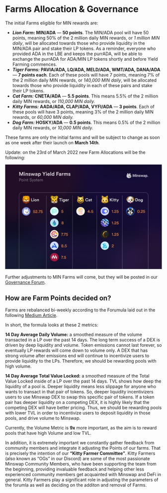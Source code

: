 # Farms Allocation & Governance

The initial Farms eligible for MIN rewards are:&#x20;

* _**Lion Farm**_**: MIN/ADA** — **50 points**. The MIN/ADA pool will have 50 points, meaning 50% of the 2 million daily MIN rewards, or _1 million MIN daily_, will be allocated towards those who provide liquidity in the MIN/ADA pair and stake their LP tokens. As a reminder, everyone who provided ADA in the LBE and keeps the purrADA, will be able to exchange the purrADA for ADA/MIN LP tokens shortly and before Yield Farming commences.
* _**Tiger Farms:**_ **PAVIA/ADA, LQ/ADA, MELD/ADA, WMT/ADA, DANA/ADA** — **7 points each**. Each of these pools will have 7 points, meaning 7% of the 2 million daily MIN rewards, or _140,000 MIN daily_, will be allocated towards those who provide liquidity in each of these pairs and stake their LP tokens.
* _**Cat Farm:**_ **CNETA/ADA** — **5.5 points**. This means 5.5% of the 2 million daily MIN rewards, or _110,000 MIN daily._
* _**Kitty Farms:**_ **AADA/ADA, CLAP/ADA, VYFI/ADA** — **3 points**. Each of these pools will have 3 points, meaning 3% of the 2 million daily MIN rewards, or _60,000 MIN daily._
* _**Dog Farm:**_ **HOSKY/ADA** — **0.5 points**. This means 0.5% of the 2 million daily MIN rewards, or _10,000 MIN daily._

These farms are only the initial farms and will be subject to change as soon as one week after their launch on **March 14th**.&#x20;

Update: on the 23rd of March 2022 new Farm Allocations will be the following:&#x20;

![](<../.gitbook/assets/image (2).png>)

Further adjustments to MIN Farms will come, but they will be posted in our [Governance Forum](https://forum.minswap.org).

## How are Farm Points decided on?&#x20;

Farms are rebalanced bi-weekly according to the Forumula laid out in the following [Medium Article](https://marco112358.medium.com/a-formula-driven-model-for-minswap-min-emissions-a73f3f6794dc).

In short, the formula looks at these 2 metrics:

**14 Day Average Daily Volume:** a smoothed measure of the volume transacted in a LP over the past 14 days. The long term success of a DEX is driven by deep liquidity and volume. Token emissions cannot last forever, so eventually LP rewards will come down to volume only. A DEX that has strong volume after emissions end will continue to incentivize users to provide liquidity to the LPs. Therefore, we should be rewarding pools with high volume.

**14 Day Average Total Value Locked:** a smoothed measure of the Total Value Locked inside of a LP over the past 14 days. TVL shows how deep the liquidity of a pool is. Deeper liquidity means less slippage for anyone who wants to transact in that pair of tokens. So, deeper liquidity incentivizers users to use Minswap DEX to swap this specific pair of tokens. If a token pair has deeper liquidity on a competing DEX, it is highly likely that the competing DEX will have better pricing. Thus, we should be rewarding pools with lower TVL in order to incentivize users to deposit liquidity in those pools, and drive volume to Minswap.

Currently, the Volume Metric is **9x** more important, as the aim is to reward pools that have high Volume and low TVL.

In addition, it is extremely important we constantly gather feedback from community members and integrate it adjusting the Points of our farms. That is precisely the intention of our **“Kitty Farmer Committee”**. Kitty Farmers (also known as “OGs” in our Discord) are some of the most passionate Minswap Community Members, who have been supporting the team from the beginning, providing invaluable feedback and helping other less experienced community members get acquainted with Minswap and DeFi in general. Kitty Farmers play a significant role in adjusting the parameters of the forumla as well as deciding on the additon and removal of Farms.
